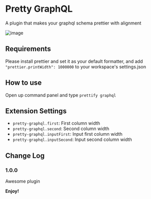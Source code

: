 # Pretty GraphQL

A plugin that makes your graphql schema prettier with alignment

![image](https://user-images.githubusercontent.com/13378059/93486963-5ef73c00-f937-11ea-8e0b-9a49146cb6a5.png)

## Requirements

Please install prettier and set it as your default formatter, and add `"prettier.printWidth": 1000000` to your workspace's settings.json

## How to use
Open up command panel and type `prettify graphql`

## Extension Settings


* `pretty-graphql.first`: First column width
* `pretty-graphql.second`: Second column width
* `pretty-graphql.inputFirst`: Input first column width
* `pretty-graphql.inputSecond`: Input second column width



## Change Log

### 1.0.0

Awesome plugin 


**Enjoy!**
